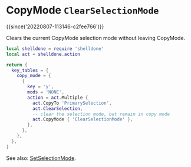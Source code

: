# CopyMode `ClearSelectionMode`

{{since('20220807-113146-c2fee766')}}

Clears the current CopyMode selection mode without leaving CopyMode.

```lua
local shelldone = require 'shelldone'
local act = shelldone.action

return {
  key_tables = {
    copy_mode = {
      {
        key = 'y',
        mods = 'NONE',
        action = act.Multiple {
          act.CopyTo 'PrimarySelection',
          act.ClearSelection,
          -- clear the selection mode, but remain in copy mode
          act.CopyMode { 'ClearSelectionMode' },
        },
      },
    },
  },
}
```

See also: [SetSelectionMode](SetSelectionMode.md).
